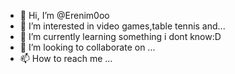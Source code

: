 - 👋 Hi, I’m @Erenim0oo
- 👀 I’m interested in video games,table tennis and...
- 🌱 I’m currently learning something i dont know:D
- 💞️ I’m looking to collaborate on ...
- 📫 How to reach me ...

<!---
Erenim0oo/Erenim0oo is a ✨ special ✨ repository because its `README.md` (this file) appears on your GitHub profile.
You can click the Preview link to take a look at your changes.
--->
